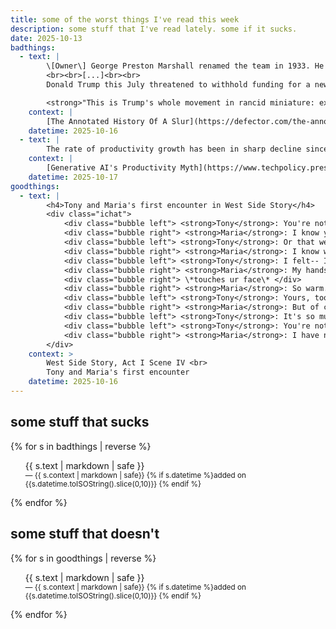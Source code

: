 ```yaml
---
title: some of the worst things I've read this week
description: some stuff that I've read lately. some if it sucks.
date: 2025-10-13
badthings:
  - text: |
        \[Owner\] George Preston Marshall renamed the team in 1933. He chose ["The Washington Redskins"] in order to keep the team's red-and-white logo, a profile of a Native American in a headdress. Marshall was an avowed segregationist who went on to football infamy: He was the last NFL owner to sign African American players, in 1962, and then only after President John F. Kennedy threatened to evict the team from its brand-new home, District of Columbia Stadium (later renamed for the slain Robert F. Kennedy), which sat on federal land.
        <br><br>[...]<br><br>
        Donald Trump this July threatened to withhold funding for a new stadium in D.C.—on the site of the team's old one, built back when George Preston Marshall still fielded an all-white team—if the current rich-dude owners didn't revert to the racist nickname the team sported for almost 90 years.  

        <strong>"This is Trump's whole movement in rancid miniature: extolling and bringing back the bad times, one reflexive trip on Beelzebub's hamster wheel after another</strong>," Ray Ratto wrote.
    context: |
        [The Annotated History Of A Slur](https://defector.com/the-annotated-history-of-a-slur) (Defector) by Stefan Fatsis
    datetime: 2025-10-16
  - text: |
        The rate of productivity growth has been in sharp decline since 2003, and today sits where it stood before the widespread adoption of the personal computer.
    context: |
        [Generative AI's Productivity Myth](https://www.techpolicy.press/generative-ais-productivity-myth/) (Tech Policy Press) by Eryk Salvaggio
    datetime: 2025-10-17
goodthings:
  - text: |
        <h4>Tony and Maria's first encounter in West Side Story</h4>
        <div class="ichat">
            <div class="bubble left"> <strong>Tony</strong>: You're not thinking I'm someone else? </div>
            <div class="bubble right"> <strong>Maria</strong>: I know you are not. </div>
            <div class="bubble left"> <strong>Tony</strong>: Or that we've met before? </div>
            <div class="bubble right"> <strong>Maria</strong>: I know we have not. </div>
            <div class="bubble left"> <strong>Tony</strong>: I felt-- I knew something-never-before was going to happen. Had to happen. But this is... </div>
            <div class="bubble right"> <strong>Maria</strong>: My hands are cold... yours too.</div>
            <div class="bubble right"> \*touches ur face\* </div>
            <div class="bubble right"> <strong>Maria</strong>: So warm. </div>
            <div class="bubble left"> <strong>Tony</strong>: Yours, too... </div>
            <div class="bubble right"> <strong>Maria</strong>: But of course. They are the same. </div>
            <div class="bubble left"> <strong>Tony</strong>: It's so much to believe. </div>
            <div class="bubble left"> <strong>Tony</strong>: You're not joking me? </div>
            <div class="bubble right"> <strong>Maria</strong>: I have not yet learned how to joke that way. I think now I never will. </div>
        </div>
    context: >
        West Side Story, Act I Scene IV <br>
        Tony and Maria's first encounter
    datetime: 2025-10-16
---
```


## some stuff that sucks

{% for s in badthings | reverse %}
    <ul>
        <div class="quote">
            <section class="goodbadbubble">{{ s.text | markdown | safe }}</section>
            <div class="quote attribution">
                <small>
                    <span class="context">— {{ s.context | markdown | safe}}</span>
                    <span class="date">{% if s.datetime %}added on {{s.datetime.toISOString().slice(0,10)}} {% endif %}</span>
                </small>
            </div>
        </div>
    </ul>
{% endfor %}
## some stuff that doesn't

{% for s in goodthings | reverse %}
    <ul>
        <div class="quote">
            <section class="goodbadbubble">{{ s.text | markdown | safe }}</section>
            <div class="quote attribution">
                <small>
                    <span class="context">— {{ s.context | markdown | safe}}</span>
                    <span class="date">{% if s.datetime %}added on {{s.datetime.toISOString().slice(0,10)}} {% endif %}</span>
                </small>
            </div>
        </div>
    </ul>
{% endfor %}
